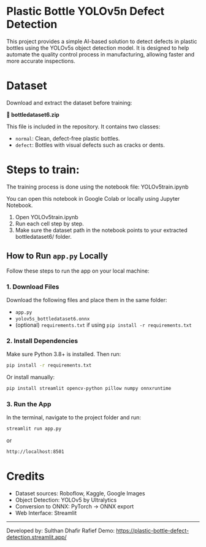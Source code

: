 # Plastic Bottle YOLOv5n Defect Detection

This project provides a simple AI-based solution to detect defects in plastic bottles using the YOLOv5s object detection model. It is designed to help automate the quality control process in manufacturing, allowing faster and more accurate inspections.

# Dataset

Download and extract the dataset before training:

**📁 bottledataset6.zip**

This file is included in the repository. It contains two classes:
- `normal`: Clean, defect-free plastic bottles.
- `defect`: Bottles with visual defects such as cracks or dents.

# Steps to train:
The training process is done using the notebook file: YOLOv5train.ipynb

You can open this notebook in Google Colab or locally using Jupyter Notebook.
1. Open YOLOv5train.ipynb
2. Run each cell step by step.
3. Make sure the dataset path in the notebook points to your extracted bottledataset6/ folder.


## How to Run `app.py` Locally

Follow these steps to run the app on your local machine:

### 1. Download Files

Download the following files and place them in the same folder:
- `app.py`
- `yolov5s_bottledataset6.onnx`
- (optional) `requirements.txt` if using `pip install -r requirements.txt`


### 2. Install Dependencies

Make sure Python 3.8+ is installed. Then run:

```bash
pip install -r requirements.txt
```
Or install manually:
```bash
pip install streamlit opencv-python pillow numpy onnxruntime
```

### 3. Run the App
In the terminal, navigate to the project folder and run:

```bash
streamlit run app.py
```
or 
```bash
http://localhost:8501
```

# Credits
- Dataset sources: Roboflow, Kaggle, Google Images
- Object Detection: YOLOv5 by Ultralytics
- Conversion to ONNX: PyTorch → ONNX export
- Web Interface: Streamlit

---
Developed by: Sulthan Dhafir Rafief
Demo: https://plastic-bottle-defect-detection.streamlit.app/
